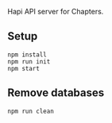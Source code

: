 Hapi API server for Chapters.

## Setup ##

```
npm install
npm run init
npm start
```

## Remove databases ##

```
npm run clean
```
